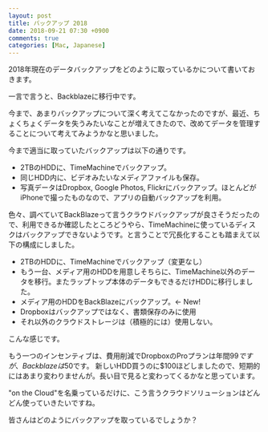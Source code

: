 ```yaml
---
layout: post
title: バックアップ 2018
date: 2018-09-21 07:30 +0900
comments: true
categories: [Mac, Japanese]
---
```


2018年現在のデータバックアップをどのように取っているかについて書いておきます。

一言で言うと、Backblazeに移行中です。

今まで、あまりバックアップについて深く考えてこなかったのですが、最近、ちょくちょくデータを失うみたいなことが増えてきたので、改めてデータを管理することについて考えてみようかなと思いました。

今まで適当に取っていたバックアップは以下の通りです。

- 2TBのHDDに、TimeMachineでバックアップ。
- 同じHDD内に、ビデオみたいなメディアファイルも保存。
- 写真データはDropbox, Google Photos, Flickrにバックアップ。ほとんどがiPhoneで撮ったものなので、アプリの自動バックアップを利用。

色々、調べていてBackBlazeって言うクラウドバックアップが良さそうだったので、利用できるか確認したところどうやら、TimeMachineに使っているディスクはバックアップできないようです。と言うことで冗長化することも踏まえて以下の構成にしました。

- 2TBのHDDに、TimeMachineでバックアップ（変更なし）
- もう一台、メディア用のHDDを用意しそちらに、TimeMachine以外のデータを移行。またラップトップ本体のデータもできるだけHDDに移行しました。
- メディア用のHDDをBackBlazeにバックアップ。<- New!
- Dropboxはバックアップではなく、書類保存のみに使用
- それ以外のクラウドストレージは（積極的には）使用しない。

こんな感じです。

もう一つのインセンティブは、費用削減でDropboxのProプランは年間$99ですが、Backblazeは$50です。
新しいHDD買うのに$100ほどしましたので、短期的にはあまり変わりませんが。長い目で見ると変わってくるかなと思っています。

"on the Cloud"を名乗っているだけに、こう言うクラウドソリューションはどんどん使っていきたいですね。

皆さんはどのようにバックアップを取っているでしょうか？

